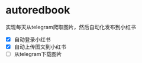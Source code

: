 # autoredbook

实现每天从telegram爬取图片，然后自动化发布到小红书


* [X]  自动登录小红书
* [X]  自动上传图文到小红书
* [ ]  从telegram下载图片
